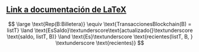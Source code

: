 ## [Link a documentación de LaTeX](https://ashki23.github.io/markdown-latex.html#latex-equations)
$$ \large \text{Rep(B:Billetera)} \equiv \text{TransaccionesBlockchain(B) = listT} \land \text{EsSaldo}\textunderscore\text{actualizado(}\textunderscore \text{saldo, listT, B)} \land \text{Es}\textunderscore \text{recientes(listT, B, } \textunderscore \text{recientes)} $$
